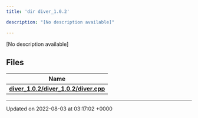 ```yaml
---
title: 'dir diver_1.0.2'

description: "[No description available]"

---
```







[No description available]

## Files

| Name           |
| -------------- |
| **[diver_1.0.2/diver_1.0.2/diver.cpp](/documentation/code/colliderbit_development/files/diver__1_80_82_2diver_8cpp/#file-diver-1.0.2/diver.cpp)**  |






-------------------------------

Updated on 2022-08-03 at 03:17:02 +0000
